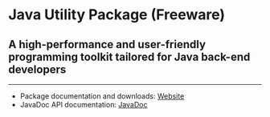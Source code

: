 # Java Utility Package (Freeware)

## A high-performance and user-friendly programming toolkit tailored for Java back-end developers

---

- Package documentation and downloads: [Website](https://java-util.k43.ch)
- JavaDoc API documentation: [JavaDoc](https://andybrunner.github.io/Java-Utility-Package/ch/k43/util/package-summary.html)

